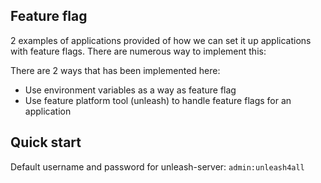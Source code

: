 ## Feature flag

2 examples of applications provided of how we can set it up applications with feature flags. There are numerous way to implement this:

There are 2 ways that has been implemented here:

- Use environment variables as a way as feature flag
- Use feature platform tool (unleash) to handle feature flags for an application

## Quick start

Default username and password for unleash-server: `admin:unleash4all`
